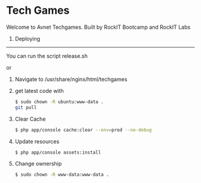 Tech Games
========================

Welcome to Avnet Techgames. Built by RockIT Bootcamp and RockIT Labs

1) Deploying
----------------------------------
You can run the script release.sh

or

1. Navigate to /usr/share/nginx/html/techgames
2. get latest code with 

    ````bash
    $ sudo chown -R ubuntu:www-data .
    git pull
    ````
3. Clear Cache

    ```bash
    $ php app/console cache:clear --env=prod --no-debug
    ```
4. Update resources

    ```bash
    $ php app/console assets:install
    ```
    
5. Change ownership

    ```bash
    $ sudo chown -R www-data:www-data .
    ```